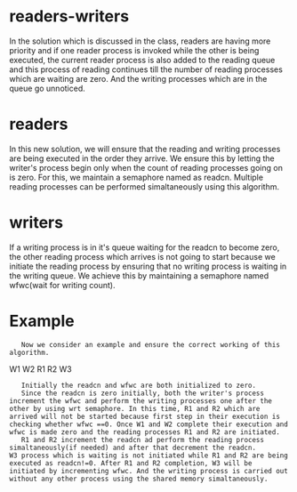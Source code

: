 # readers-writers
In the solution which is discussed in the class, readers are having more priority and if one reader process is invoked while the other is being executed, the current reader process is also added to the reading queue and this process of reading continues till the number of reading processes which are waiting are zero. And the writing processes which are in the queue go unnoticed. 
# readers
In this new solution, we will ensure that the reading and writing processes are being executed in the order they arrive. We ensure this by letting the writer's process begin only when the count of reading processes going on is zero. For this, we maintain a semaphore named as readcn. Multiple reading processes can be performed simaltaneously using this algorithm.
# writers
   If a writing process is in it's queue waiting for the readcn to become zero, the other reading process which arrives is not going to start because we initiate the reading process by ensuring that no writing process is waiting in the writing queue. We achieve this by maintaining a semaphore named wfwc(wait for writing count).
# Example
       Now we consider an example and ensure the correct working of this algorithm.
W1 W2 R1 R2 W3

       Initially the readcn and wfwc are both initialized to zero.
       Since the readcn is zero initially, both the writer's process increment the wfwc and perform the writing processes one after the other by using wrt semaphore. In this time, R1 and R2 which are arrived will not be started because first step in their execution is checking whether wfwc ==0. Once W1 and W2 complete their execution and wfwc is made zero and the reading processes R1 and R2 are initiated. 
       R1 and R2 increment the readcn ad perform the reading process simaltaneously(if needed) and after that decrement the readcn.
    W3 process which is waiting is not initiated while R1 and R2 are being executed as readcn!=0. After R1 and R2 completion, W3 will be initiated by incrementing wfwc. And the writing process is carried out without any other process using the shared memory simaltaneously.
